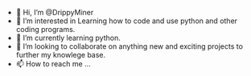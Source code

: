 - 👋 Hi, I’m @DrippyMiner
- 👀 I’m interested in Learning how to code and use python and other coding programs.
- 🌱 I’m currently learning python.
- 💞️ I’m looking to collaborate on anything new and exciting projects to further my knowlege base.
- 📫 How to reach me ...

<!---
DrippyMiner/DrippyMiner is a ✨ special ✨ repository because its `README.md` (this file) appears on your GitHub profile.
You can click the Preview link to take a look at your changes.
--->
